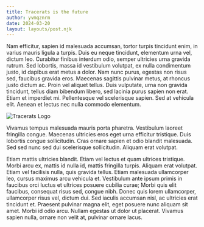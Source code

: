 ```yaml
---
title: Tracerats is the future
author: yvmqznrm
date: 2024-03-20
layout: layouts/post.njk
---
```



Nam efficitur, sapien id malesuada accumsan, tortor turpis tincidunt enim, in varius mauris ligula a turpis. Duis eu neque tincidunt, elementum urna vel, dictum leo. Curabitur finibus interdum odio, semper ultricies urna gravida rutrum. Sed lobortis, massa id vestibulum volutpat, ex nulla condimentum justo, id dapibus erat metus a dolor. Nam nunc purus, egestas non risus sed, faucibus gravida eros. Maecenas sagittis pulvinar metus, at rhoncus justo dictum ac. Proin vel aliquet tellus. Duis vulputate, urna non gravida tincidunt, tellus diam bibendum libero, sed lacinia purus sapien non erat. Etiam et imperdiet mi. Pellentesque vel scelerisque sapien. Sed at vehicula elit. Aenean et lectus nec nulla commodo elementum.

<img class="dark" src="/img/tracerats_tiny.png#right" alt="Tracerats Logo">

Vivamus tempus malesuada mauris porta pharetra. Vestibulum laoreet fringilla congue. Maecenas ultricies eros eget urna efficitur tristique. Duis lobortis congue sollicitudin. Cras ornare sapien et odio blandit malesuada. Sed sed nunc sed dui scelerisque sollicitudin. Aliquam erat volutpat.

Etiam mattis ultricies blandit. Etiam vel lectus et quam ultrices tristique. Morbi arcu ex, mattis id nulla id, mattis fringilla turpis. Aliquam erat volutpat. Etiam vel facilisis nulla, quis gravida tellus. Etiam malesuada ullamcorper leo, cursus maximus arcu vehicula et. Vestibulum ante ipsum primis in faucibus orci luctus et ultrices posuere cubilia curae; Morbi quis elit faucibus, consequat risus sed, congue nibh. Donec quis lorem ullamcorper, ullamcorper risus vel, dictum dui. Sed iaculis accumsan nisl, ac ultricies erat tincidunt et. Praesent pulvinar magna elit, eget posuere nunc aliquam sit amet. Morbi id odio arcu. Nullam egestas ut dolor ut placerat. Vivamus sapien nulla, ornare non velit at, pulvinar ornare lacus. 